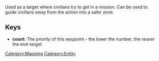 Used as a target where civilians try to get in a mission. Can be used to
guide civilians away from the action into a safer zone.

## Keys

- **count**: The priority of this waypoint - the lower the number, the
  nearer the end-target

[Category:Mapping](Category:Mapping "wikilink")
[Category:Entity](Category:Entity "wikilink")